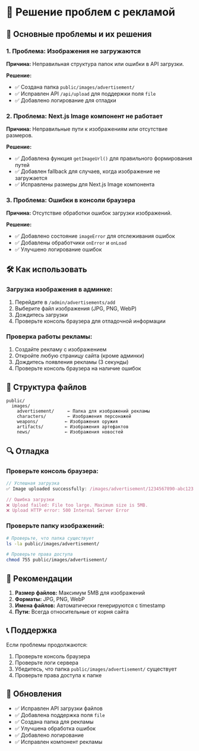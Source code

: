 # 🔧 Решение проблем с рекламой

## 🚨 Основные проблемы и их решения

### 1. **Проблема: Изображения не загружаются**

**Причина:** Неправильная структура папок или ошибки в API загрузки.

**Решение:**
- ✅ Создана папка `public/images/advertisement/`
- ✅ Исправлен API `/api/upload` для поддержки поля `file`
- ✅ Добавлено логирование для отладки

### 2. **Проблема: Next.js Image компонент не работает**

**Причина:** Неправильные пути к изображениям или отсутствие размеров.

**Решение:**
- ✅ Добавлена функция `getImageUrl()` для правильного формирования путей
- ✅ Добавлен fallback для случаев, когда изображение не загружается
- ✅ Исправлены размеры для Next.js Image компонента

### 3. **Проблема: Ошибки в консоли браузера**

**Причина:** Отсутствие обработки ошибок загрузки изображений.

**Решение:**
- ✅ Добавлено состояние `imageError` для отслеживания ошибок
- ✅ Добавлены обработчики `onError` и `onLoad`
- ✅ Улучшено логирование ошибок

## 🛠️ Как использовать

### Загрузка изображения в админке:

1. Перейдите в `/admin/advertisements/add`
2. Выберите файл изображения (JPG, PNG, WebP)
3. Дождитесь загрузки
4. Проверьте консоль браузера для отладочной информации

### Проверка работы рекламы:

1. Создайте рекламу с изображением
2. Откройте любую страницу сайта (кроме админки)
3. Дождитесь появления рекламы (3 секунды)
4. Проверьте консоль браузера на наличие ошибок

## 📁 Структура файлов

```
public/
  images/
    advertisement/     ← Папка для изображений рекламы
    characters/        ← Изображения персонажей
    weapons/          ← Изображения оружия
    artifacts/        ← Изображения артефактов
    news/             ← Изображения новостей
```

## 🔍 Отладка

### Проверьте консоль браузера:

```javascript
// Успешная загрузка
✅ Image uploaded successfully: /images/advertisement/1234567890-abc123.jpg

// Ошибка загрузки
❌ Upload failed: File too large. Maximum size is 5MB.
❌ Upload HTTP error: 500 Internal Server Error
```

### Проверьте папку изображений:

```bash
# Проверьте, что папка существует
ls -la public/images/advertisement/

# Проверьте права доступа
chmod 755 public/images/advertisement/
```

## 🚀 Рекомендации

1. **Размер файлов:** Максимум 5MB для изображений
2. **Форматы:** JPG, PNG, WebP
3. **Имена файлов:** Автоматически генерируются с timestamp
4. **Пути:** Всегда относительные от корня сайта

## 📞 Поддержка

Если проблемы продолжаются:

1. Проверьте консоль браузера
2. Проверьте логи сервера
3. Убедитесь, что папка `public/images/advertisement/` существует
4. Проверьте права доступа к папке

## 🔄 Обновления

- ✅ Исправлен API загрузки файлов
- ✅ Добавлена поддержка поля `file`
- ✅ Создана папка для рекламы
- ✅ Улучшена обработка ошибок
- ✅ Добавлено логирование
- ✅ Исправлен компонент рекламы
